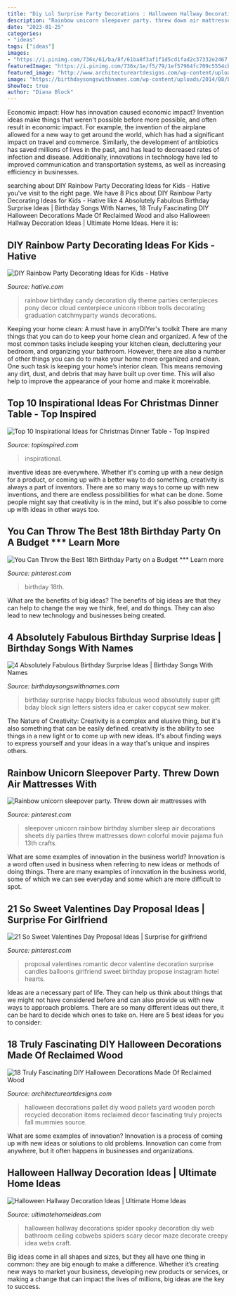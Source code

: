 ```yaml
---
title: "Diy Lol Surprise Party Decorations : Halloween Hallway Decorations Spider Spooky Decoration Diy Web Bathroom Ceiling Cobwebs Spiders Scary Decor Maze Decorate Creepy Idea Webs Craft"
description: "Rainbow unicorn sleepover party. threw down air mattresses with"
date: "2023-01-25"
categories:
- "ideas"
tags: ["ideas"]
images:
- "https://i.pinimg.com/736x/61/ba/8f/61ba8f3af1f1d5cd1fad2c37332e2467.jpg"
featuredImage: "https://i.pinimg.com/736x/1e/f5/79/1ef57964fc709c5554cbd9cda63b47c6.jpg"
featured_image: "http://www.architectureartdesigns.com/wp-content/uploads/2016/09/15-8.jpg"
image: "https://birthdaysongswithnames.com/wp-content/uploads/2014/08/birthday-surprise-ideas.jpg"
ShowToc: true
author: "Diana Block"
---
```



Economic impact: How has innovation caused economic impact?
Invention ideas make things that weren't possible before more possible, and often result in economic impact. For example, the invention of the airplane allowed for a new way to get around the world, which has had a significant impact on travel and commerce. Similarly, the development of antibiotics has saved millions of lives in the past, and has lead to decreased rates of infection and disease. Additionally, innovations in technology have led to improved communication and transportation systems, as well as increasing efficiency in businesses.

	

		
searching about DIY Rainbow Party Decorating Ideas for Kids - Hative you've visit to the right page. We have 8 Pics about DIY Rainbow Party Decorating Ideas for Kids - Hative like 4 Absolutely Fabulous Birthday Surprise Ideas | Birthday Songs With Names, 18 Truly Fascinating DIY Halloween Decorations Made Of Reclaimed Wood and also Halloween Hallway Decoration Ideas | Ultimate Home Ideas. Here it is:
		
    
## DIY Rainbow Party Decorating Ideas For Kids - Hative

<img loading=lazy src="https://hative.com/wp-content/uploads/2014/11/diy-rainbow-party-decorating-ideas/4-candy-decoration.jpg" onerror="this.onerror=null;this.src='https://tse2.mm.bing.net/th?id=OIP.GfTxgQhCKywEmuWykiSTCAHaLG&amp;pid=15.1';" alt="DIY Rainbow Party Decorating Ideas for Kids - Hative">

_Source: hative.com_

>rainbow birthday candy decoration diy theme parties centerpieces pony decor cloud centerpiece unicorn ribbon trolls decorating graduation catchmyparty wands decorations. 

	

Keeping your home clean: A must have in anyDIYer's toolkit
There are many things that you can do to keep your home clean and organized. A few of the most common tasks include keeping your kitchen clean, decluttering your bedroom, and organizing your bathroom. However, there are also a number of other things you can do to make your home more organized and clean. One such task is keeping your home’s interior clean. This means removing any dirt, dust, and debris that may have built up over time. This will also help to improve the appearance of your home and make it moreivable.

    
## Top 10 Inspirational Ideas For Christmas Dinner Table - Top Inspired

<img loading=lazy src="https://www.topinspired.com/wp-content/uploads/2013/12/inspirational-ideas-christmas-table-decorations_05.jpg" onerror="this.onerror=null;this.src='https://tse3.mm.bing.net/th?id=OIP.L-IBAC7lE4f9Q6HvrBRf1AHaK_&amp;pid=15.1';" alt="Top 10 Inspirational Ideas for Christmas Dinner Table - Top Inspired">

_Source: topinspired.com_

>inspirational. 

	

inventive ideas are everywhere. Whether it's coming up with a new design for a product, or coming up with a better way to do something, creativity is always a part of inventors. There are so many ways to come up with new inventions, and there are endless possibilities for what can be done. Some people might say that creativity is in the mind, but it's also possible to come up with ideas in other ways too.

    
## You Can Throw The Best 18th Birthday Party On A Budget *** Learn More

<img loading=lazy src="https://i.pinimg.com/736x/1e/f5/79/1ef57964fc709c5554cbd9cda63b47c6.jpg" onerror="this.onerror=null;this.src='https://tse4.mm.bing.net/th?id=OIP.Jg0xS9szVMXwe_4c59RXGwHaNK&amp;pid=15.1';" alt="You Can Throw the Best 18th Birthday Party on a Budget *** Learn more">

_Source: pinterest.com_

>birthday 18th. 

	

What are the benefits of big ideas?
The benefits of big ideas are that they can help to change the way we think, feel, and do things. They can also lead to new technology and businesses being created.

    
## 4 Absolutely Fabulous Birthday Surprise Ideas | Birthday Songs With Names

<img loading=lazy src="https://birthdaysongswithnames.com/wp-content/uploads/2014/08/birthday-surprise-ideas.jpg" onerror="this.onerror=null;this.src='https://tse2.mm.bing.net/th?id=OIP.rUnTKWpOu8Cm9-Anbj1VCQHaE8&amp;pid=15.1';" alt="4 Absolutely Fabulous Birthday Surprise Ideas | Birthday Songs With Names">

_Source: birthdaysongswithnames.com_

>birthday surprise happy blocks fabulous wood absolutely super gift bday block sign letters sisters idea er caker copycat sew maker. 

	

The Nature of Creativity:
Creativity is a complex and elusive thing, but it's also something that can be easily defined. creativity is the ability to see things in a new light or to come up with new ideas. It's about finding ways to express yourself and your ideas in a way that's unique and inspires others.

    
## Rainbow Unicorn Sleepover Party. Threw Down Air Mattresses With

<img loading=lazy src="https://i.pinimg.com/736x/43/4d/ad/434dadceafeffa3efa22e142b763545b--unicorn-sleepover-party-slumber-party-ideas-for-girls-sleepover.jpg" onerror="this.onerror=null;this.src='https://tse2.mm.bing.net/th?id=OIP.Wtfmxu18D99fT3oOFCRkXwHaJ3&amp;pid=15.1';" alt="Rainbow unicorn sleepover party. Threw down air mattresses with">

_Source: pinterest.com_

>sleepover unicorn rainbow birthday slumber sleep air decorations sheets diy parties threw mattresses down colorful movie pajama fun 13th crafts. 

	

What are some examples of innovation in the business world?
Innovation is a word often used in business when referring to new ideas or methods of doing things. There are many examples of innovation in the business world, some of which we can see everyday and some which are more difficult to spot.

    
## 21 So Sweet Valentines Day Proposal Ideas | Surprise For Girlfriend

<img loading=lazy src="https://i.pinimg.com/736x/61/ba/8f/61ba8f3af1f1d5cd1fad2c37332e2467.jpg" onerror="this.onerror=null;this.src='https://tse3.mm.bing.net/th?id=OIP.gQnUpPo5nhZHKCqmIsP8SwHaLG&amp;pid=15.1';" alt="21 So Sweet Valentines Day Proposal Ideas | Surprise for girlfriend">

_Source: pinterest.com_

>proposal valentines romantic decor valentine decoration surprise candles balloons girlfriend sweet birthday propose instagram hotel hearts. 

	

Ideas are a necessary part of life. They can help us think about things that we might not have considered before and can also provide us with new ways to approach problems. There are so many different ideas out there, it can be hard to decide which ones to take on. Here are 5 best ideas for you to consider: 

    
## 18 Truly Fascinating DIY Halloween Decorations Made Of Reclaimed Wood

<img loading=lazy src="http://www.architectureartdesigns.com/wp-content/uploads/2016/09/15-8.jpg" onerror="this.onerror=null;this.src='https://tse2.mm.bing.net/th?id=OIP.d7_F82pkTBkZOq5DCjnEMwHaJ4&amp;pid=15.1';" alt="18 Truly Fascinating DIY Halloween Decorations Made Of Reclaimed Wood">

_Source: architectureartdesigns.com_

>halloween decorations pallet diy wood pallets yard wooden porch recycled decoration items reclaimed decor fascinating truly projects fall mummies source. 

	

What are some examples of innovation?
Innovation is a process of coming up with new ideas or solutions to old problems. Innovation can come from anywhere, but it often happens in businesses and organizations.

    
## Halloween Hallway Decoration Ideas | Ultimate Home Ideas

<img loading=lazy src="http://www.ultimatehomeideas.com/wp-content/uploads/2014/10/Cobwebs-In-The-Hallway.jpg" onerror="this.onerror=null;this.src='https://tse1.mm.bing.net/th?id=OIP.1B6joZ3qpp-y_EWTBe3QHwHaJ3&amp;pid=15.1';" alt="Halloween Hallway Decoration Ideas | Ultimate Home Ideas">

_Source: ultimatehomeideas.com_

>halloween hallway decorations spider spooky decoration diy web bathroom ceiling cobwebs spiders scary decor maze decorate creepy idea webs craft. 

	

Big ideas come in all shapes and sizes, but they all have one thing in common: they are big enough to make a difference. Whether it’s creating new ways to market your business, developing new products or services, or making a change that can impact the lives of millions, big ideas are the key to success.

